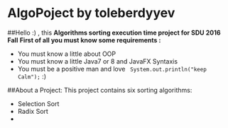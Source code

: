 # AlgoPoject by toleberdyyev
##Hello :) , this **Algorithms sorting execution time project for SDU 2016 Fall**
**First of all you must know some requirements :**
* You must know a little about OOP 
* You must know a little Java7 or 8 and JavaFX Syntaxis
* You must be a positive man and love ``` System.out.println("keep Calm");``` :)

##About a Project:
This project contains six sorting algorithms:
* Selection Sort
* Radix Sort
* 
